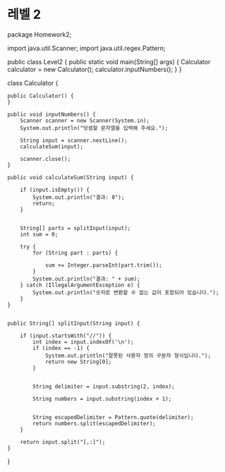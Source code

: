 # 레벨 2
package Homework2;

import java.util.Scanner;
import java.util.regex.Pattern;

public class Level2 {
public static void main(String[] args) {
Calculator calculator = new Calculator();
calculator.inputNumbers();
}
}

class Calculator {

    public Calculator() {
    }

    public void inputNumbers() {
        Scanner scanner = new Scanner(System.in);
        System.out.println("덧셈할 문자열을 입력해 주세요.");

        String input = scanner.nextLine();
        calculateSum(input);

        scanner.close();
    }

    public void calculateSum(String input) {
        
        if (input.isEmpty()) {
            System.out.println("결과: 0");
            return;
        }

        
        String[] parts = splitInput(input);
        int sum = 0;

        try {
            for (String part : parts) {
                
                sum += Integer.parseInt(part.trim());
            }
            System.out.println("결과: " + sum);
        } catch (IllegalArgumentException e) {
            System.out.println("숫자로 변환할 수 없는 값이 포함되어 있습니다.");
        }
    }

    
    public String[] splitInput(String input) {
        
        if (input.startsWith("//")) {
            int index = input.indexOf('\n');
            if (index == -1) {
                System.out.println("잘못된 사용자 정의 구분자 형식입니다.");
                return new String[0];
            }

           
            String delimiter = input.substring(2, index);

            String numbers = input.substring(index + 1);

            
            String escapedDelimiter = Pattern.quote(delimiter);
            return numbers.split(escapedDelimiter);
        }

        return input.split("[,:]");
    }
}
